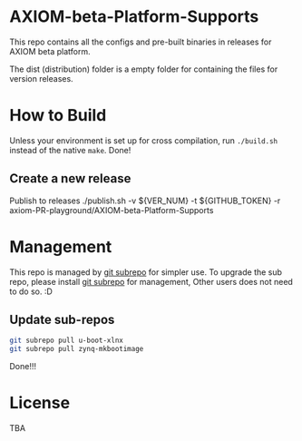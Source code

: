 # AXIOM-beta-Platform-Supports
This repo contains all the configs and pre-built binaries in releases for AXIOM beta platform.

The dist (distribution) folder is a empty folder for containing the files for version releases.

# How to Build
Unless your environment is set up for cross compilation, run `./build.sh` instead of the native `make`.
Done!

## Create a new release
Publish to releases ./publish.sh -v ${VER_NUM} -t ${GITHUB_TOKEN} -r axiom-PR-playground/AXIOM-beta-Platform-Supports

# Management
This repo is managed by [git subrepo](https://github.com/ingydotnet/git-subrepo) for simpler use.
To upgrade the sub repo, please install [git subrepo](https://github.com/ingydotnet/git-subrepo) for management,
Other users does not need to do so. :D

## Update sub-repos
``` bash
git subrepo pull u-boot-xlnx
git subrepo pull zynq-mkbootimage
```

Done!!!


# License
TBA
